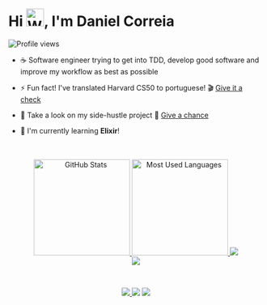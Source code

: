 <h1 align="left">Hi <img src="https://raw.githubusercontent.com/Tarikul-Islam-Anik/Animated-Fluent-Emojis/master/Emojis/Hand%20gestures/Waving%20Hand%20Light%20Skin%20Tone.png" alt="Waving Hand Light Skin Tone" width="35" height="35" />, I'm Daniel Correia</h1>
<p align="left"> <img src="https://komarev.com/ghpvc/?username=danielcorreia-dev&color=blueviolet&style=for-the-badge" alt="Profile views" /> </p>

- ☕ Software engineer trying to get into TDD, develop good software and improve my workflow as best as possible

- ⚡ Fun fact! I've translated Harvard CS50 to portuguese! 🎬 [Give it a check](https://aldonunes001.github.io/CS50-MCZ/)

- 👀 Take a look on my side-hustle project 🚀 [Give a chance](https://integrabot.ai/)

- 🌱 I'm currently learning **Elixir**!

<br>

<div align="center">
  <br>
  <a href="#">
    <img height="190rem" alt="GitHub Stats" src="https://github-readme-stats.vercel.app/api?username=danielcorreia-dev&show_icons=true&theme=dark&bg_color=0d1117&border_radius=15&border_color=0d1117&count_private=true&rank_icon=github"/>
  </a>
  <a href="#">
    <img height="190rem" alt="Most Used Languages" src="https://github-readme-stats.vercel.app/api/top-langs/?username=danielcorreia-dev&langs_count=5&layout=compact&theme=dark&bg_color=0d1117&border_radius=15&border_color=0d1117"/>
  </a>
   <a href="https://skillicons.dev">
    <img src="https://skillicons.dev/icons?i=ts,js,react,nextjs,tailwind,jest,neovim" />
  </a>
  <div>
   <a href="https://skillicons.dev">
    <img src="https://skillicons.dev/icons?i=docker,php,laravel,nodejs,nest,prisma,elixir" />
  </a>
  </div>
</div>   

&nbsp;

<div align="center">
 <div display= inline-block>
  <a href = "mailto:danielcorreia-dev@gmail.com"><img src="https://img.shields.io/badge/Gmail-D14836?style=for-the-badge&logo=gmail&logoColor=white" target="_blank">
  <a href="https://www.linkedin.com/in/daniel-correia-dev" target="_blank"><img src="https://img.shields.io/badge/-LinkedIn-%230077B5?style=for-the-badge&logo=linkedin&logoColor=white" target="_blank"></a>
  <a href="" target="_blank"><img src="https://img.shields.io/badge/Twitter-1DA1F2?style=for-the-badge&logo=twitter&logoColor=white" target="_blank">
</div>
</div>

<br><br>



